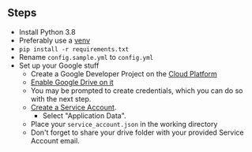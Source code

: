 ## Steps ##

- Install Python 3.8
- Preferably use a [venv](https://realpython.com/python-virtual-environments-a-primer/)
- `pip install -r requirements.txt`
- Rename `config.sample.yml` to `config.yml`
- Set up your Google stuff
    - Create a Google Developer Project on the [Cloud Platform](https://console.cloud.google.com/)
    - [Enable Google Drive on it](https://console.cloud.google.com/apis/library/drive.googleapis.com)
    - You may be prompted to create credentials, which you can do so with the next step.
    - [Create a Service Account](https://developers.google.com/identity/protocols/oauth2/service-account).
        - Select "Application Data".
    - Place your `service_account.json` in the working directory
    - Don't forget to share your drive folder with your provided Service Account email.
